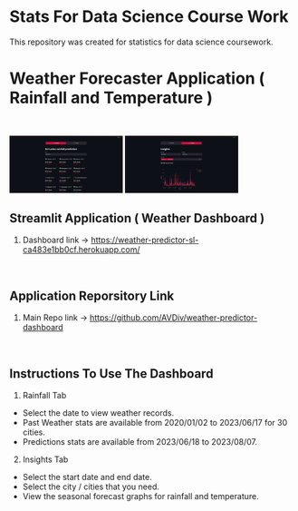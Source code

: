 # Stats For Data Science Course Work
This repository was created for statistics for data science coursework.

# Weather Forecaster Application ( Rainfall and Temperature )
<BR>

<img
  src="images/1.png"
  style="display: inline-block; margin: 0 auto; max-width: 200px">
<img
  src="images/2.png"
  style="display: inline-block; margin: 0 auto; max-width: 200px">

## Streamlit Application ( Weather Dashboard )
1) Dashboard link -> https://weather-predictor-sl-ca483e1bb0cf.herokuapp.com/
<BR>

## Application Reporsitory Link
1) Main Repo link -> https://github.com/AVDiv/weather-predictor-dashboard
<BR>

## Instructions To Use The Dashboard
1) Rainfall Tab
- Select the date to view weather records.
- Past Weather stats are available from 2020/01/02 to 2023/06/17 for 30 cities.
- Predictions stats are available from 2023/06/18 to 2023/08/07.
2) Insights Tab
- Select the start date and end date.
- Select the city / cities that you need.
- View the seasonal forecast graphs for rainfall and temperature.

